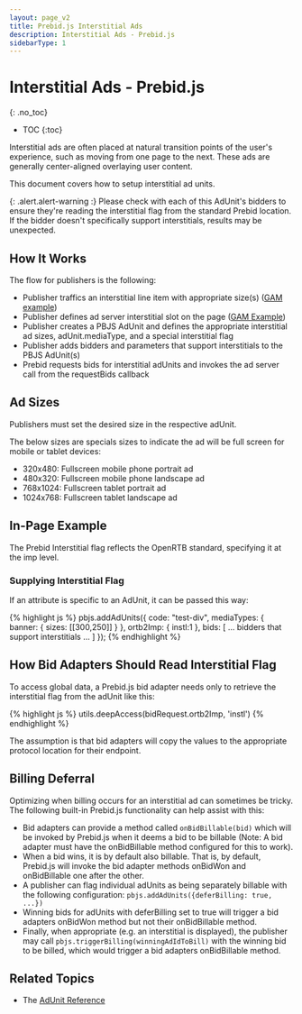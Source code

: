 ```yaml
---
layout: page_v2
title: Prebid.js Interstitial Ads
description: Interstitial Ads - Prebid.js
sidebarType: 1
---
```


# Interstitial Ads - Prebid.js
{: .no_toc}

* TOC
{:toc}

Interstitial ads are often placed at natural transition points of the user's experience, such as moving from one page to the next. These ads are generally center-aligned overlaying user content. 

This document covers how to setup interstitial ad units.

{: .alert.alert-warning :}
Please check with each of this AdUnit's bidders to ensure they're reading the interstitial flag from the standard Prebid location.
If the bidder doesn't specifically support interstitials, results may be unexpected.


## How It Works

The  flow for publishers is the following:
- Publisher traffics an interstitial line item with appropriate size(s) ([GAM example](https://support.google.com/admanager/answer/9840201?hl=en))
- Publisher defines ad server interstitial slot on the page ([GAM Example](https://developers.google.com/publisher-tag/samples/display-web-interstitial-ad))
- Publisher creates a PBJS AdUnit and defines the appropriate interstitial ad sizes, adUnit.mediaType, and a special interstitial flag
- Publisher adds bidders and parameters that support interstitials to the PBJS AdUnit(s)
- Prebid requests bids for interstitial adUnits and invokes the ad server call from the requestBids callback

## Ad Sizes
Publishers must set the desired size in the respective adUnit. 

The below sizes are specials sizes to indicate the ad will be full screen for mobile or tablet devices:
- 320x480: Fullscreen mobile phone portrait ad
- 480x320: Fullscreen mobile phone landscape ad 
- 768x1024: Fullscreen tablet portrait ad
- 1024x768: Fullscreen tablet landscape ad

## In-Page Example

The Prebid Interstitial flag reflects the OpenRTB standard, specifying it at the imp level.

### Supplying Interstitial Flag

If an attribute is specific to an AdUnit, it can be passed this way:

{% highlight js %}
pbjs.addAdUnits({
    code: "test-div",
    mediaTypes: {
        banner: {
            sizes: [[300,250]]
        }
    },
    ortb2Imp: {
        instl:1
    },
    bids: [
      ... bidders that support interstitials ...
    ]
});
{% endhighlight %}



## How Bid Adapters Should Read Interstitial Flag

To access global data, a Prebid.js bid adapter needs only to retrieve the interstitial flag from the adUnit like this:

{% highlight js %}
utils.deepAccess(bidRequest.ortb2Imp, 'instl')
{% endhighlight %}


The assumption is that bid adapters will copy the values to the appropriate protocol location for their endpoint.

## Billing Deferral

Optimizing when billing occurs for an interstitial ad can sometimes be tricky.  The following built-in Prebid.js functionality can help assist with this:
- Bid adapters can provide a method called `onBidBillable(bid)` which will be invoked by Prebid.js when it deems a bid to be billable (Note: A bid adapter must have the onBidBillable method configured for this to work).
- When a bid wins, it is by default also billable. That is, by default, Prebid.js will invoke the bid adapter methods onBidWon and onBidBillable one after the other.
- A publisher can flag individual adUnits as being separately billable with the following configuration: `pbjs.addAdUnits({deferBilling: true, ...})`
- Winning bids for adUnits with deferBilling set to true will trigger a bid adapters onBidWon method but not their onBidBillable method.
- Finally, when appropriate (e.g. an interstitial is displayed), the publisher may call `pbjs.triggerBilling(winningAdIdToBill)` with the winning bid to be billed, which would trigger a bid adapters onBidBillable method.

## Related Topics

- The [AdUnit Reference](/dev-docs/adunit-reference.html)
